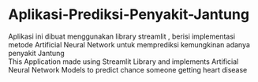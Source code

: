 # Aplikasi-Prediksi-Penyakit-Jantung
Aplikasi ini dibuat menggunakan library streamlit , berisi implementasi metode Artificial Neural Network untuk memprediksi kemungkinan adanya penyakit Jantung <br>
This Application made using Streamlit Library and implements Artificial Neural Network Models to predict chance someone getting heart disease
